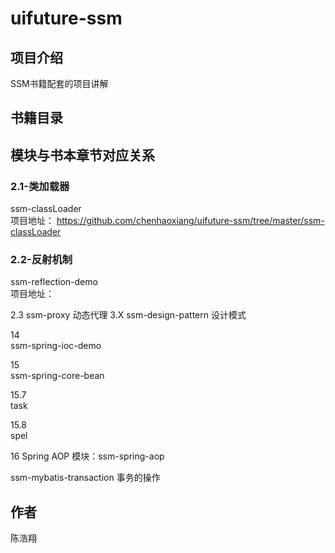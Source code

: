 # uifuture-ssm

## 项目介绍  
SSM书籍配套的项目讲解   

## 书籍目录  

## 模块与书本章节对应关系  
### 2.1-类加载器  
ssm-classLoader  
项目地址：
https://github.com/chenhaoxiang/uifuture-ssm/tree/master/ssm-classLoader  


### 2.2-反射机制 
ssm-reflection-demo  
项目地址：



2.3 ssm-proxy
动态代理
3.X ssm-design-pattern
设计模式

14  
ssm-spring-ioc-demo  

15  
ssm-spring-core-bean  

15.7  
task 

15.8  
spel  

16 Spring AOP
模块：ssm-spring-aop  

ssm-mybatis-transaction 
事务的操作  

## 作者 
陈浩翔  
